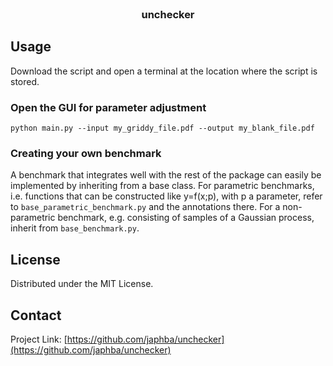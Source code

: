 <!--
*** Thanks for checking out the Best-README-Template. If you have a suggestion
*** that would make this better, please fork the repo and create a pull request
*** or simply open an issue with the tag "enhancement".
*** Thanks again! Now go create something AMAZING! :D
***
***
***
*** To avoid retyping too much info. Do a search and replace for the following:
*** japhba, unchecker, twitter_handle, email, unchecker, FFT-based Python application to remove the grid in scanned, handwritten notes. 
-->



<!-- PROJECT SHIELDS -->
<!--
*** I'm using markdown "reference style" links for readability.
*** Reference links are enclosed in brackets [ ] instead of parentheses ( ).
*** See the bottom of this document for the declaration of the reference variables
*** for contributors-url, forks-url, etc. This is an optional, concise syntax you may use.
*** https://www.markdownguide.org/basic-syntax/#reference-style-links
-->
<!--
[![Contributors][contributors-shield]][contributors-url]
[![MIT License][license-shield]][license-url]
-->



<!-- PROJECT LOGO -->
<br />
<p align="center">
  <a href="https://github.com/japhba/unchecker">
  </a>

  <h3 align="center">unchecker</h3>
  </p>
</p>


<!-- USAGE EXAMPLES -->
## Usage
Download the script and open a terminal at the location where the script is stored. 
### Open the GUI for parameter adjustment
```
python main.py --input my_griddy_file.pdf --output my_blank_file.pdf
```

### Creating your own benchmark
A benchmark that integrates well with the rest of the package can easily be implemented by inheriting from a base class. For parametric benchmarks, i.e. functions that can be constructed like y=f(x;p), with p a parameter, refer to ```base_parametric_benchmark.py``` and the annotations there. 
For a non-parametric benchmark, e.g. consisting of samples of a Gaussian process, inherit from ```base_benchmark.py```. 


<!-- LICENSE -->
## License

Distributed under the MIT License. 


<!-- CONTACT -->
## Contact

Project Link: [https://github.com/japhba/unchecker](https://github.com/japhba/unchecker)




<!-- MARKDOWN LINKS & IMAGES -->
<!-- https://www.markdownguide.org/basic-syntax/#reference-style-links -->
[contributors-shield]: https://img.shields.io/github/contributors/japhba/repo.svg?style=for-the-badge
[contributors-url]: https://github.com/japhba/repo/graphs/contributors
[forks-shield]: https://img.shields.io/github/forks/japhba/repo.svg?style=for-the-badge
[forks-url]: https://github.com/japhba/repo/network/members
[stars-shield]: https://img.shields.io/github/stars/japhba/repo.svg?style=for-the-badge
[stars-url]: https://github.com/japhba/repo/stargazers
[issues-shield]: https://img.shields.io/github/issues/japhba/repo.svg?style=for-the-badge
[issues-url]: https://github.com/japhba/repo/issues
[license-shield]: https://img.shields.io/github/license/japhba/repo.svg?style=for-the-badge
[license-url]: https://github.com/japhba/repo/blob/master/LICENSE.txt
[linkedin-shield]: https://img.shields.io/badge/-LinkedIn-black.svg?style=for-the-badge&logo=linkedin&colorB=555
[linkedin-url]: https://linkedin.com/in/japhba
